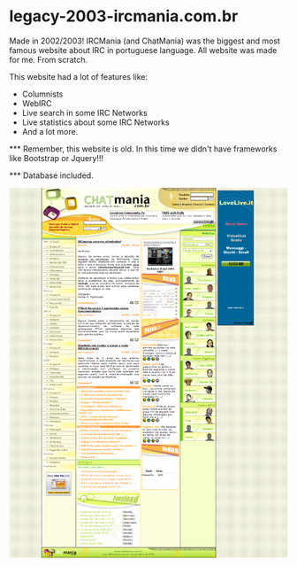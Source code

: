 # legacy-2003-ircmania.com.br
Made in 2002/2003! IRCMania (and ChatMania) was the biggest and most famous website about IRC in portuguese language. All website was made for me. From scratch.

This website had a lot of features like:

- Columnists
- WebIRC
- Live search in some IRC Networks
- Live statistics about some IRC Networks
- And a lot more.

*** Remember, this website is old. In this time we didn't have frameworks like Bootstrap or Jquery!!!

*** Database included.

![Alt text](/--IRCMania.com.br-Screenshot.png "Screenshot")

